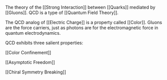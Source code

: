The theory of the [[Strong Interaction]] between [[Quarks]] mediated by [[Gluons]]. QCD is a type of [[Quantum Field Theory]].

The QCD analog of [[Electric Charge]] is a property called [[Color]]. Gluons are the force carriers, just as photons are for the electromagnetic force in quantum electrodynamics.

QCD exhibits three salient properties:

[[Color Confinement]]

[[Asymptotic Freedom]] 

[[Chiral Symmetry Breaking]] 
